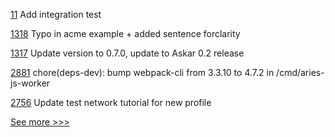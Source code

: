 
[11](https://github.com/hyperledger-labs/blockchain-verifier/pull/11) Add integration test

[1318](https://github.com/hyperledger/aries-cloudagent-python/pull/1318) Typo in acme example + added sentence forclarity

[1317](https://github.com/hyperledger/aries-cloudagent-python/pull/1317) Update version to 0.7.0, update to Askar 0.2 release

[2881](https://github.com/hyperledger/aries-framework-go/pull/2881) chore(deps-dev): bump webpack-cli from 3.3.10 to 4.7.2 in /cmd/aries-js-worker

[2756](https://github.com/hyperledger/fabric/pull/2756) Update test network tutorial for new profile


[See more >>>](https://start-here.hyperledger.org/pull-requests)

